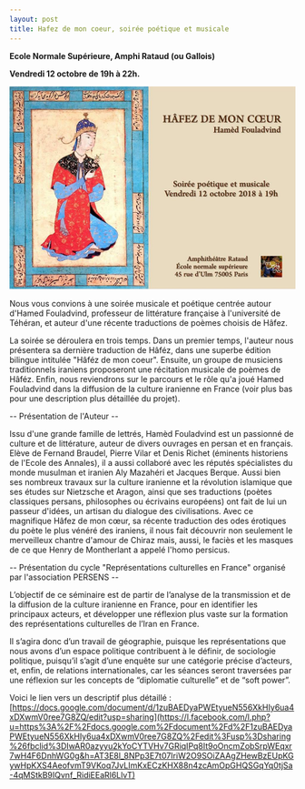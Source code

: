 ```yaml
---
layout: post
title: Hafez de mon coeur, soirée poétique et musicale
---
```





**Ecole Normale Supérieure, Amphi Rataud (ou Gallois)** 

**Vendredi 12 octobre de 19h à 22h.**

  

![](/images/43083344_1155177027979187_904358200860475392_n.jpg)

  
Nous vous convions à une soirée musicale et poétique centrée autour d'Hamed Fouladvind, professeur de littérature française à l'université de Téhéran, et auteur d'une récente traductions de poèmes choisis de Hâfez.  
  
La soirée se déroulera en trois temps. Dans un premier temps, l'auteur nous présentera sa dernière traduction de Hâféz, dans une superbe édition bilingue intitulée "Hâféz de mon coeur". Ensuite, un groupe de musiciens traditionnels iraniens proposeront une récitation musicale de poèmes de Hâféz. Enfin, nous reviendrons sur le parcours et le rôle qu'a joué Hamed Fouladvind dans la diffusion de la culture iranienne en France (voir plus bas pour une description plus détaillée du projet).   
  
\-- Présentation de l'Auteur --   
  
Issu d'une grande famille de lettrés, Hamèd Fouladvind est un passionné de culture et de littérature, auteur de divers ouvrages en persan et en français. Elève de Fernand Braudel, Pierre Vilar et Denis Richet (éminents historiens de l'Ecole des Annales), il a aussi collaboré avec les réputés spécialistes du monde musulman et iranien Aly Mazahéri et Jacques Berque. Aussi bien ses nombreux travaux sur la culture iranienne et la révolution islamique que ses études sur Nietzsche et Aragon, ainsi que ses traductions (poètes classiques persans, philosophes ou écrivains européens) ont fait de lui un passeur d'idées, un artisan du dialogue des civilisations. Avec ce magnifique Hâfez de mon cœur, sa récente traduction des odes érotiques du poète le plus vénéré des iraniens, il nous fait découvrir non seulement le merveilleux chantre d'amour de Chiraz mais, aussi, le faciès et les masques de ce que Henry de Montherlant a appelé l'homo persicus.  
  
\-- Présentation du cycle "Représentations culturelles en France" organisé par l'association PERSENS --   
  
L’objectif de ce séminaire est de partir de l’analyse de la transmission et de la diffusion de la culture iranienne en France, pour en identifier les principaux acteurs, et développer une réflexion plus vaste sur la formation des représentations culturelles de l’Iran en France.  
  
Il s’agira donc d’un travail de géographie, puisque les représentations que nous avons d’un espace politique contribuent à le définir, de sociologie politique, puisqu’il s’agit d’une enquête sur une catégorie précise d’acteurs, et, enfin, de relations internationales, car les séances seront traversées par une réflexion sur les concepts de “diplomatie culturelle” et de “soft power”.   
  
Voici le lien vers un descriptif plus détaillé : [https://docs.google.com/document/d/1zuBAEDyaPWEtyueN556XkHIy6ua4xDXwmV0ree7G8ZQ/edit?usp=sharing](https://l.facebook.com/l.php?u=https%3A%2F%2Fdocs.google.com%2Fdocument%2Fd%2F1zuBAEDyaPWEtyueN556XkHIy6ua4xDXwmV0ree7G8ZQ%2Fedit%3Fusp%3Dsharing%26fbclid%3DIwAR0azyyu2kYoCYTVHv7GRiqIPq8It9oOncmZobSrpWEqxr7wH4F6DnhWG0g&h=AT3E8l_8NPp3E7t07IriW2O9SOiZAAgZHewBzEUpKGywHpKXS4AeofvmT9VKoq7JvLImKxECzKHX88n4zcAmOpGHQSGqYq0tjSa-4qMStkB9IQvnf_RidiEEaRl6LlvT)
